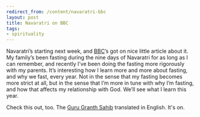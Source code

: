 ```yaml
---
redirect_from: /content/navaratri-bbc
layout: post
title: Navaratri on BBC
tags:
- spirituality
---
```

Navaratri’s starting next week, and [BBC](http://www.bbc.co.uk/religion/religions/hinduism/holydays/navaratri.shtml)’s got on nice little article about it. My family’s been fasting during the nine days of Navaratri for as long as I can remember, and recently I’ve been doing the fasting more rigorously with my parents. It’s interesting how I learn more and more about fasting, and why we fast, every year. Not in the sense that my fasting becomes more strict at all, but in the sense that I’m more in tune with why I’m fasting, and how that affects my relationship with God. We’ll see what I learn this year.

Check this out, too. The [Guru Granth Sahib](http://www.sikhs.org/english/eg_index.htm) translated in English. It's on.

